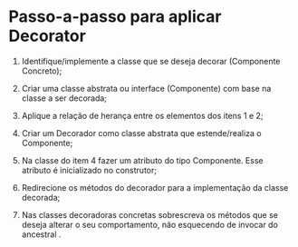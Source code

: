 # Passo-a-passo para aplicar Decorator

1. Identifique/implemente a classe que se deseja decorar (Componente Concreto);

2. Criar uma classe abstrata ou interface (Componente) com base na classe a ser decorada;

3. Aplique a relação de herança entre os elementos dos itens 1 e 2;

4. Criar um Decorador como classe abstrata que estende/realiza o Componente;

5. Na classe do item 4 fazer um atributo do tipo Componente. Esse atributo é inicializado no construtor;

6. Redirecione os métodos do decorador para a implementação da classe decorada;

7. Nas classes decoradoras concretas sobrescreva os métodos que se deseja alterar o seu comportamento, não esquecendo de invocar do ancestral .

